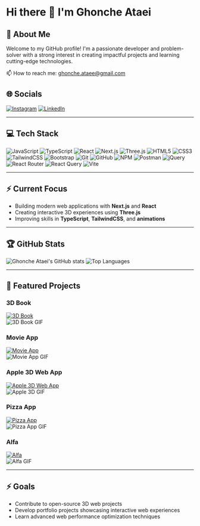 # Hi there 👋 I'm Ghonche Ataei  

## 💫 About Me
Welcome to my GitHub profile! I'm a passionate developer and problem-solver with a strong interest in creating impactful projects and learning cutting-edge technologies.  

📫 How to reach me: ghonche.ataee@gmail.com  

## 🌐 Socials
[![Instagram](https://img.shields.io/badge/Instagram-%23E4405F.svg?logo=Instagram&logoColor=white)](https://instagram.com/ghonchehataei) 
[![LinkedIn](https://img.shields.io/badge/LinkedIn-%230077B5.svg?logo=linkedin&logoColor=white)](https://www.linkedin.com/in/ghonche-ataei-b96216290/)  

---

## 💻 Tech Stack
![JavaScript](https://img.shields.io/badge/javascript-%23323330.svg?style=for-the-badge&logo=javascript&logoColor=%23F7DF1E)
![TypeScript](https://img.shields.io/badge/Typescript-%23007ACC.svg?style=for-the-badge&logo=typescript&logoColor=white)
![React](https://img.shields.io/badge/react-%2320232a.svg?style=for-the-badge&logo=react&logoColor=%2361DAFB)
![Next.js](https://img.shields.io/badge/Next.js-%23000000.svg?style=for-the-badge&logo=next.js&logoColor=white)
![Three.js](https://img.shields.io/badge/Three.js-%23FFFFFF.svg?style=for-the-badge&logo=three.js&logoColor=%23000000)
![HTML5](https://img.shields.io/badge/html5-%23E34F26.svg?style=for-the-badge&logo=html5&logoColor=white)
![CSS3](https://img.shields.io/badge/css3-%231572B6.svg?style=for-the-badge&logo=css3&logoColor=white)
![TailwindCSS](https://img.shields.io/badge/tailwindcss-%2338B2AC.svg?style=for-the-badge&logo=tailwind-css&logoColor=white)
![Bootstrap](https://img.shields.io/badge/bootstrap-%238511FA.svg?style=for-the-badge&logo=bootstrap&logoColor=white)
![Git](https://img.shields.io/badge/git-%23F05033.svg?style=for-the-badge&logo=git&logoColor=white)
![GitHub](https://img.shields.io/badge/github-%23121011.svg?style=for-the-badge&logo=github&logoColor=white)
![NPM](https://img.shields.io/badge/NPM-%23CB3837.svg?style=for-the-badge&logo=npm&logoColor=white)
![Postman](https://img.shields.io/badge/Postman-FF6C37?style=for-the-badge&logo=postman&logoColor=white)
![jQuery](https://img.shields.io/badge/jquery-%230769AD.svg?style=for-the-badge&logo=jquery&logoColor=white)
![React Router](https://img.shields.io/badge/React_Router-CA4245?style=for-the-badge&logo=react-router&logoColor=white)
![React Query](https://img.shields.io/badge/-React%20Query-FF4154?style=for-the-badge&logo=react%20query&logoColor=white)
![Vite](https://img.shields.io/badge/vite-%23646CFF.svg?style=for-the-badge&logo=vite&logoColor=white)

---

## ⚡ Current Focus
- Building modern web applications with **Next.js** and **React**  
- Creating interactive 3D experiences using **Three.js**  
- Improving skills in **TypeScript**, **TailwindCSS**, and **animations**  

---

## 🏆 GitHub Stats
![Ghonche Ataei's GitHub stats](https://github-readme-stats.vercel.app/api?username=qhoncheh&show_icons=true&theme=radical)
![Top Languages](https://github-readme-stats.vercel.app/api/top-langs/?username=qhoncheh&layout=compact&theme=radical)

---

## 📂 Featured Projects

### 3D Book
[![3D Book](https://img.shields.io/badge/3D_Book-React%20%26%20Three.js-blue)](https://github.com/qhoncheh/3D-book-)  
![3D Book GIF](https://media.giphy.com/media/l0HlBO7eyXzSZkJri/giphy.gif)

### Movie App
[![Movie App](https://img.shields.io/badge/Movie_App-Next.js%20%26%20React-red)](https://github.com/qhoncheh/movie-app-with-Next-js)  
![Movie App GIF](https://media.giphy.com/media/xT9IgzoKnwFNmISR8I/giphy.gif)

### Apple 3D Web App
[![Apple 3D Web App](https://img.shields.io/badge/Apple_3D_Web_App-React%20%26%20Three.js-green)](https://github.com/qhoncheh/Apple-3DwebApp)  
![Apple 3D GIF](https://media.giphy.com/media/3oEjI6SIIHBdRxXI40/giphy.gif)

### Pizza App
[![Pizza App](https://img.shields.io/badge/Pizza_App-React%20%26%20Framer_Motion-orange)](https://github.com/qhoncheh/Pizza-App)  
![Pizza App GIF](https://media.giphy.com/media/26xBMu1bPTfsrZzBS/giphy.gif)

### Alfa
[![Alfa](https://img.shields.io/badge/Alfa-Next.js-purple)](https://github.com/qhoncheh/alfa)  
![Alfa GIF](https://media.giphy.com/media/l0MYt5jPR6QX5pnqM/giphy.gif)

---

## ⚡ Goals
- Contribute to open-source 3D web projects  
- Develop portfolio projects showcasing interactive web experiences  
- Learn advanced web performance optimization techniques
